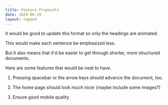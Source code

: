 ```yaml
---
title: Feature Proposals
date: 2024-06-29
layout: tapped
---
```


It would be good to update this format so only the headings are animated.

This would make each sentence be emphasized less. 

But it also means that it'd be easier to get through shorter, more structured
documents.

Here are some features that would be neat to have.

1. Pressing spacebar or the arrow keys should advance the document, too.

2. The home page should look *much* nicer (maybe include some images?)

3. Ensure good mobile quality
